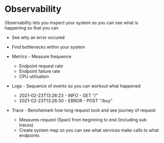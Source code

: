 # Observability

Observability lets you inspect your system so you can see what is happening
so that you can

- See why an error occured
- Find bottlenecks within your system

- Metrics - Measure frequence
  - Endpoint request rate
  - Endpoint failure rate
  - CPU utilisation
- Logs - Sequence of events so you can workout what happened
  - 2021-02-23T13:26:23 - INFO - GET "/"
  - 2021-02-23T13:26:30 - ERROR - POST "/buy"
- Trace - Benchemark how long request took and see journey of request
  - Measures request (Span) from beginning to end (Including sub traces)
  - Create system map so you can see what services make calls to what endpoints
